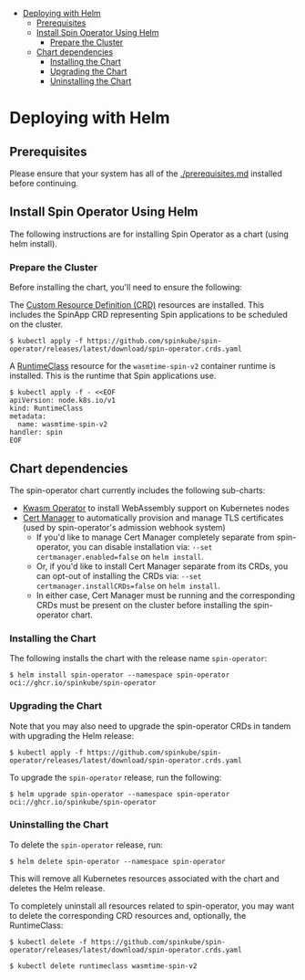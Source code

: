 - [Deploying with Helm](#deploying-with-helm)
  - [Prerequisites](#prerequisites)
  - [Install Spin Operator Using Helm](#install-spin-operator-using-helm)
    - [Prepare the Cluster](#prepare-the-cluster)
  - [Chart dependencies](#chart-dependencies)
    - [Installing the Chart](#installing-the-chart)
    - [Upgrading the Chart](#upgrading-the-chart)
    - [Uninstalling the Chart](#uninstalling-the-chart)

# Deploying with Helm

## Prerequisites

Please ensure that your system has all of the [./prerequisites.md](prerequisites) installed before continuing.

## Install Spin Operator Using Helm

The following instructions are for installing Spin Operator as a chart (using helm install).

### Prepare the Cluster

Before installing the chart, you'll need to ensure the following:

The [Custom Resource Definition (CRD)](glossary-of-terms#custom-resource-definition-crd) resources are installed. This includes the SpinApp CRD representing Spin applications to be scheduled on the cluster.

<!-- TODO: templatize with release version corresponding to chart -->

```console
$ kubectl apply -f https://github.com/spinkube/spin-operator/releases/latest/download/spin-operator.crds.yaml
```

A [RuntimeClass](glossary-of-terms/#runtime-class) resource for the `wasmtime-spin-v2` container runtime is installed. This is the runtime that Spin applications use.

<!-- TODO: point to GH release artifact and templatize with release version corresponding to chart? Or static code link? -->

```console
$ kubectl apply -f - <<EOF
apiVersion: node.k8s.io/v1
kind: RuntimeClass
metadata:
  name: wasmtime-spin-v2
handler: spin
EOF
```

## Chart dependencies

The spin-operator chart currently includes the following sub-charts:

- [Kwasm Operator](https://github.com/kwasm/kwasm-operator) to install WebAssembly support on Kubernetes nodes
- [Cert Manager](https://github.com/cert-manager/cert-manager) to automatically provision and manage TLS certificates (used by spin-operator's admission webhook system)
  - If you'd like to manage Cert Manager completely separate from spin-operator, you can disable installation via:
    `--set certmanager.enabled=false` on `helm install`.
  - Or, if you'd like to install Cert Manager separate from its CRDs, you can opt-out of installing the CRDs via:
    `--set certmanager.installCRDs=false` on `helm install`.
  - In either case, Cert Manager must be running and the corresponding CRDs must be present on the cluster before installing the spin-operator chart.

### Installing the Chart

The following installs the chart with the release name `spin-operator`:

<!-- TODO: templatize with release version corresponding to chart -->

```console
$ helm install spin-operator --namespace spin-operator oci://ghcr.io/spinkube/spin-operator
```

### Upgrading the Chart

Note that you may also need to upgrade the spin-operator CRDs in tandem with upgrading the Helm release:

```console
$ kubectl apply -f https://github.com/spinkube/spin-operator/releases/latest/download/spin-operator.crds.yaml
```

To upgrade the `spin-operator` release, run the following:

```console
$ helm upgrade spin-operator --namespace spin-operator oci://ghcr.io/spinkube/spin-operator
```

### Uninstalling the Chart

To delete the `spin-operator` release, run:

```console
$ helm delete spin-operator --namespace spin-operator
```

This will remove all Kubernetes resources associated with the chart and deletes the Helm release.

To completely uninstall all resources related to spin-operator, you may want to delete the corresponding CRD resources and, optionally, the RuntimeClass:

```console
$ kubectl delete -f https://github.com/spinkube/spin-operator/releases/latest/download/spin-operator.crds.yaml

$ kubectl delete runtimeclass wasmtime-spin-v2
```

<!-- TODO: list out configuration options? -->
